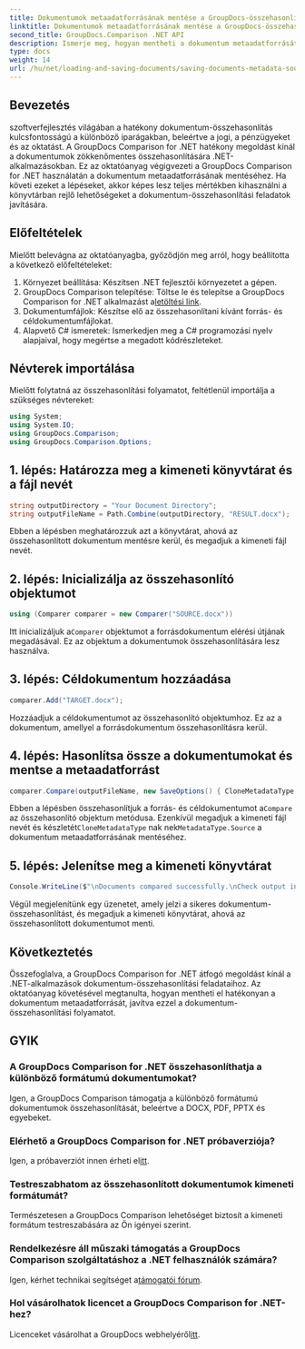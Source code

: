 ```yaml
---
title: Dokumentumok metaadatforrásának mentése a GroupDocs-összehasonlításban .NET-hez
linktitle: Dokumentumok metaadatforrásának mentése a GroupDocs-összehasonlításban .NET-hez
second_title: GroupDocs.Comparison .NET API
description: Ismerje meg, hogyan mentheti a dokumentum metaadatforrását a GroupDocs Comparison for .NET segítségével. Kövesse lépésenkénti útmutatónkat a dokumentumok zökkenőmentes összehasonlításához a .NET-ben.
type: docs
weight: 14
url: /hu/net/loading-and-saving-documents/saving-documents-metadata-source/
---
```

## Bevezetés
szoftverfejlesztés világában a hatékony dokumentum-összehasonlítás kulcsfontosságú a különböző iparágakban, beleértve a jogi, a pénzügyeket és az oktatást. A GroupDocs Comparison for .NET hatékony megoldást kínál a dokumentumok zökkenőmentes összehasonlítására .NET-alkalmazásokban. Ez az oktatóanyag végigvezeti a GroupDocs Comparison for .NET használatán a dokumentum metaadatforrásának mentéséhez. Ha követi ezeket a lépéseket, akkor képes lesz teljes mértékben kihasználni a könyvtárban rejlő lehetőségeket a dokumentum-összehasonlítási feladatok javítására.
## Előfeltételek
Mielőtt belevágna az oktatóanyagba, győződjön meg arról, hogy beállította a következő előfeltételeket:
1. Környezet beállítása: Készítsen .NET fejlesztői környezetet a gépen.
2.  GroupDocs Comparison telepítése: Töltse le és telepítse a GroupDocs Comparison for .NET alkalmazást a[letöltési link](https://releases.groupdocs.com/comparison/net/).
3. Dokumentumfájlok: Készítse elő az összehasonlítani kívánt forrás- és céldokumentumfájlokat.
4. Alapvető C# ismeretek: Ismerkedjen meg a C# programozási nyelv alapjaival, hogy megértse a megadott kódrészleteket.

## Névterek importálása
Mielőtt folytatná az összehasonlítási folyamatot, feltétlenül importálja a szükséges névtereket:
```csharp
using System;
using System.IO;
using GroupDocs.Comparison;
using GroupDocs.Comparison.Options;
```

## 1. lépés: Határozza meg a kimeneti könyvtárat és a fájl nevét
```csharp
string outputDirectory = "Your Document Directory";
string outputFileName = Path.Combine(outputDirectory, "RESULT.docx");
```
Ebben a lépésben meghatározzuk azt a könyvtárat, ahová az összehasonlított dokumentum mentésre kerül, és megadjuk a kimeneti fájl nevét.
## 2. lépés: Inicializálja az összehasonlító objektumot
```csharp
using (Comparer comparer = new Comparer("SOURCE.docx"))
```
 Itt inicializáljuk a`Comparer` objektumot a forrásdokumentum elérési útjának megadásával. Ez az objektum a dokumentumok összehasonlítására lesz használva.
## 3. lépés: Céldokumentum hozzáadása
```csharp
comparer.Add("TARGET.docx");
```
Hozzáadjuk a céldokumentumot az összehasonlító objektumhoz. Ez az a dokumentum, amellyel a forrásdokumentum összehasonlításra kerül.
## 4. lépés: Hasonlítsa össze a dokumentumokat és mentse a metaadatforrást
```csharp
comparer.Compare(outputFileName, new SaveOptions() { CloneMetadataType = MetadataType.Source });
```
 Ebben a lépésben összehasonlítjuk a forrás- és céldokumentumot a`Compare` az összehasonlító objektum metódusa. Ezenkívül megadjuk a kimeneti fájl nevét és készletét`CloneMetadataType` nak nek`MetadataType.Source` a dokumentum metaadatforrásának mentéséhez.
## 5. lépés: Jelenítse meg a kimeneti könyvtárat
```csharp
Console.WriteLine($"\nDocuments compared successfully.\nCheck output in {outputDirectory}.");
```
Végül megjelenítünk egy üzenetet, amely jelzi a sikeres dokumentum-összehasonlítást, és megadjuk a kimeneti könyvtárat, ahová az összehasonlított dokumentumot menti.

## Következtetés
Összefoglalva, a GroupDocs Comparison for .NET átfogó megoldást kínál a .NET-alkalmazások dokumentum-összehasonlítási feladataihoz. Az oktatóanyag követésével megtanulta, hogyan mentheti el hatékonyan a dokumentum metaadatforrását, javítva ezzel a dokumentum-összehasonlítási folyamatot.
## GYIK
### A GroupDocs Comparison for .NET összehasonlíthatja a különböző formátumú dokumentumokat?
Igen, a GroupDocs Comparison támogatja a különböző formátumú dokumentumok összehasonlítását, beleértve a DOCX, PDF, PPTX és egyebeket.
### Elérhető a GroupDocs Comparison for .NET próbaverziója?
 Igen, a próbaverziót innen érheti el[itt](https://releases.groupdocs.com/).
### Testreszabhatom az összehasonlított dokumentumok kimeneti formátumát?
Természetesen a GroupDocs Comparison lehetőséget biztosít a kimeneti formátum testreszabására az Ön igényei szerint.
### Rendelkezésre áll műszaki támogatás a GroupDocs Comparison szolgáltatáshoz a .NET felhasználók számára?
 Igen, kérhet technikai segítséget a[támogatói fórum](https://forum.groupdocs.com/c/comparison/12).
### Hol vásárolhatok licencet a GroupDocs Comparison for .NET-hez?
 Licenceket vásárolhat a GroupDocs webhelyéről[itt](https://purchase.groupdocs.com/buy).